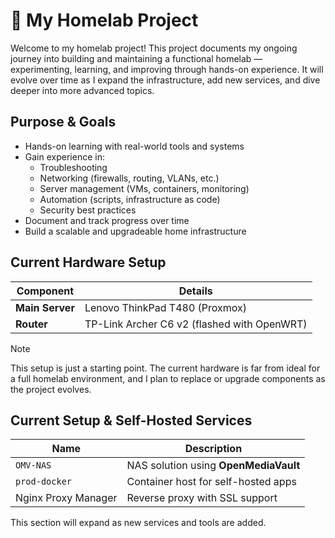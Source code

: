 # 🧪 My Homelab Project

Welcome to my homelab project! This project documents my ongoing journey into building and maintaining a functional homelab — experimenting, learning, and improving through hands-on experience. It will evolve over time as I expand the infrastructure, add new services, and dive deeper into more advanced topics.

## Purpose & Goals

- Hands-on learning with real-world tools and systems
- Gain experience in:
  - Troubleshooting
  - Networking (firewalls, routing, VLANs, etc.)
  - Server management (VMs, containers, monitoring)
  - Automation (scripts, infrastructure as code)
  - Security best practices
- Document and track progress over time
- Build a scalable and upgradeable home infrastructure

## Current Hardware Setup

| Component             | Details                          |
|----------------------|----------------------------------|
| **Main Server**       | Lenovo ThinkPad T480 (Proxmox)             |
| **Router**            | TP-Link Archer C6 v2 (flashed with OpenWRT) |

> [!NOTE]
> This setup is just a starting point. The current hardware is far from ideal for a full homelab environment, and I plan to replace or upgrade components as the project evolves.

## Current Setup & Self-Hosted Services

| Name                | Description                                      |
|---------------------|--------------------------------------------------|
| `OMV-NAS`           | NAS solution using **OpenMediaVault**            |
| `prod-docker`       | Container host for self-hosted apps              |
| Nginx Proxy Manager | Reverse proxy with SSL support                   |

This section will expand as new services and tools are added.
